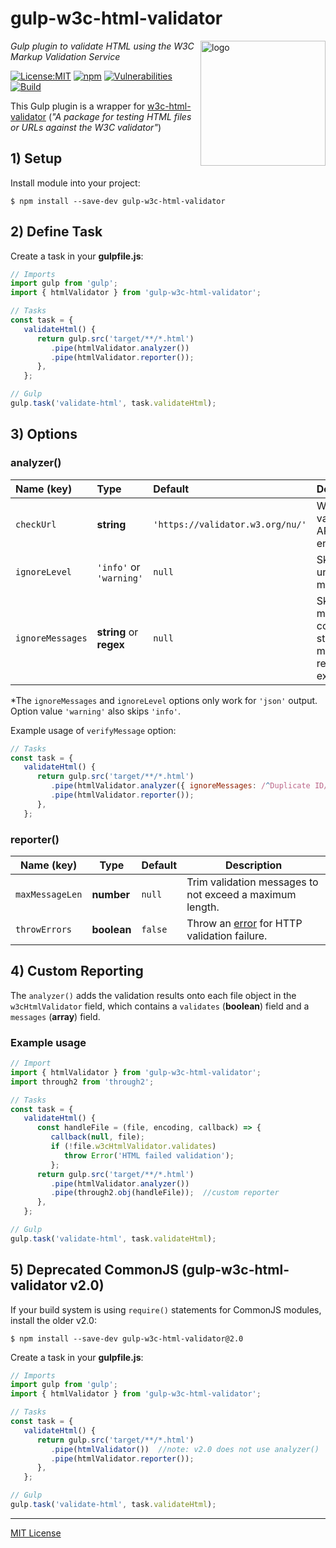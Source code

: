 # gulp-w3c-html-validator
<img src=https://centerkey.com/graphics/center-key-logo.svg align=right width=200 alt=logo>

_Gulp plugin to validate HTML using the W3C Markup Validation Service_

[![License:MIT](https://img.shields.io/badge/License-MIT-blue.svg)](https://github.com/center-key/gulp-w3c-html-validator/blob/main/LICENSE.txt)
[![npm](https://img.shields.io/npm/v/gulp-w3c-html-validator.svg)](https://www.npmjs.com/package/gulp-w3c-html-validator)
[![Vulnerabilities](https://snyk.io/test/github/center-key/gulp-w3c-html-validator/badge.svg)](https://snyk.io/test/github/center-key/gulp-w3c-html-validator)
[![Build](https://github.com/center-key/gulp-w3c-html-validator/workflows/build/badge.svg)](https://github.com/center-key/gulp-w3c-html-validator/actions?query=workflow%3Abuild)

This Gulp plugin is a wrapper for [w3c-html-validator](https://github.com/center-key/w3c-html-validator) (_"A package for testing HTML files or URLs against the W3C validator"_)

## 1) Setup
Install module into your project:
```shell
$ npm install --save-dev gulp-w3c-html-validator
```

## 2) Define Task
Create a task in your **gulpfile.js**:
```javascript
// Imports
import gulp from 'gulp';
import { htmlValidator } from 'gulp-w3c-html-validator';

// Tasks
const task = {
   validateHtml() {
      return gulp.src('target/**/*.html')
         .pipe(htmlValidator.analyzer())
         .pipe(htmlValidator.reporter());
      },
   };

// Gulp
gulp.task('validate-html', task.validateHtml);
```

## 3) Options
### analyzer()
| Name (key)       | Type                    | Default                          | Description                                                          |
| :--------------- | :---------------------- | :------------------------------- | :------------------------------------------------------------------- |
| `checkUrl`       | **string**              | `'https://validator.w3.org/nu/'` | W3C validation API endpoint.                                         |
| `ignoreLevel`    | `'info'` or `'warning'` | `null`                           | Skip unwanted messages.*                                             |
| `ignoreMessages` | **string** or **regex** | `null`                           | Skip messages containing a string or matching a regular expression.* |

*The `ignoreMessages` and `ignoreLevel` options only work for `'json'` output.&nbsp;
Option value `'warning'` also skips `'info'`.

Example usage of `verifyMessage` option:
```javascript
// Tasks
const task = {
   validateHtml() {
      return gulp.src('target/**/*.html')
         .pipe(htmlValidator.analyzer({ ignoreMessages: /^Duplicate ID/ }))
         .pipe(htmlValidator.reporter());
      },
   };
```

### reporter()
| Name (key)      | Type        | Default | Description                                                                           |
| --------------- | ----------- | --------| ------------------------------------------------------------------------------------- |
| `maxMessageLen` | **number**  | `null`  | Trim validation messages to not exceed a maximum length.                              |
| `throwErrors`   | **boolean** | `false` | Throw an [error](https://github.com/gulpjs/plugin-error) for HTTP validation failure. |

## 4) Custom Reporting
The `analyzer()` adds the validation results onto each file object in the `w3cHtmlValidator` field,
which contains a `validates` (**boolean**) field and a `messages` (**array**) field.

### Example usage
```javascript
// Import
import { htmlValidator } from 'gulp-w3c-html-validator';
import through2 from 'through2';

// Tasks
const task = {
   validateHtml() {
      const handleFile = (file, encoding, callback) => {
         callback(null, file);
         if (!file.w3cHtmlValidator.validates)
            throw Error('HTML failed validation');
         };
      return gulp.src('target/**/*.html')
         .pipe(htmlValidator.analyzer())
         .pipe(through2.obj(handleFile));  //custom reporter
      },
   };

// Gulp
gulp.task('validate-html', task.validateHtml);
```

## 5) Deprecated CommonJS (gulp-w3c-html-validator v2.0)
If your build system is using `require()` statements for CommonJS modules, install the older v2.0:
```shell
$ npm install --save-dev gulp-w3c-html-validator@2.0
```
Create a task in your **gulpfile.js**:
```javascript
// Imports
import gulp from 'gulp';
import { htmlValidator } from 'gulp-w3c-html-validator';

// Tasks
const task = {
   validateHtml() {
      return gulp.src('target/**/*.html')
         .pipe(htmlValidator())  //note: v2.0 does not use analyzer()
         .pipe(htmlValidator.reporter());
      },
   };

// Gulp
gulp.task('validate-html', task.validateHtml);
```

---
[MIT License](LICENSE.txt)
